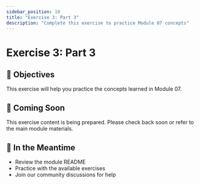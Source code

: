 ```yaml
---
sidebar_position: 10
title: "Exercise 3: Part 3"
description: "Complete this exercise to practice Module 07 concepts"
---
```


# Exercise 3: Part 3

## 🎯 Objectives

This exercise will help you practice the concepts learned in Module 07.

## 📝 Coming Soon

This exercise content is being prepared. Please check back soon or refer to the main module materials.

## 🚀 In the Meantime

- Review the module README
- Practice with the available exercises
- Join our community discussions for help
